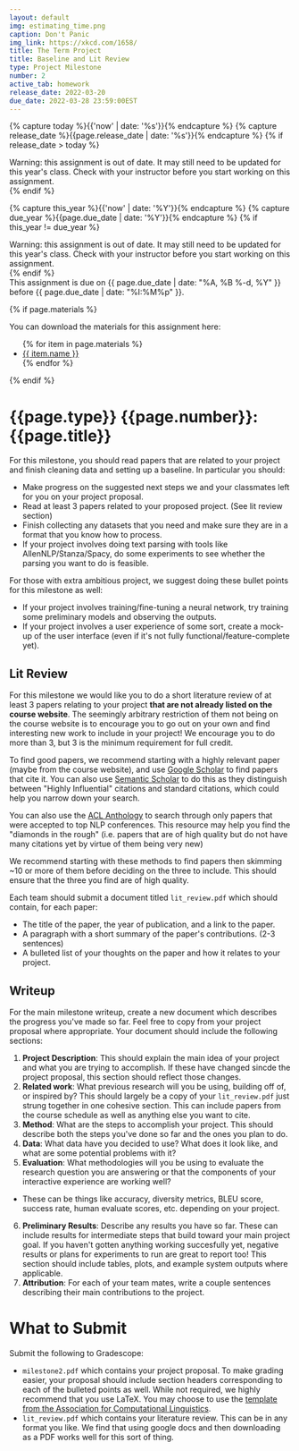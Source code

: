 ```yaml
---
layout: default
img: estimating_time.png
caption: Don't Panic
img_link: https://xkcd.com/1658/   
title: The Term Project
title: Baseline and Lit Review
type: Project Milestone
number: 2
active_tab: homework
release_date: 2022-03-20
due_date: 2022-03-28 23:59:00EST
---
```


<!-- Check whether the assignment is ready to release -->
{% capture today %}{{'now' | date: '%s'}}{% endcapture %}
{% capture release_date %}{{page.release_date | date: '%s'}}{% endcapture %}
{% if release_date > today %} 
<div class="alert alert-danger">
Warning: this assignment is out of date.  It may still need to be updated for this year's class.  Check with your instructor before you start working on this assignment.
</div>
{% endif %}
<!-- End of check whether the assignment is up to date -->


<!-- Check whether the assignment is up to date -->
{% capture this_year %}{{'now' | date: '%Y'}}{% endcapture %}
{% capture due_year %}{{page.due_date | date: '%Y'}}{% endcapture %}
{% if this_year != due_year %} 
<div class="alert alert-danger">
Warning: this assignment is out of date.  It may still need to be updated for this year's class.  Check with your instructor before you start working on this assignment.
</div>
{% endif %}
<!-- End of check whether the assignment is up to date -->


<div class="alert alert-info">
This assignment is due on {{ page.due_date | date: "%A, %B %-d, %Y" }} before {{ page.due_date | date: "%I:%M%p" }}. 
</div>

{% if page.materials %}
<div class="alert alert-info">
You can download the materials for this assignment here:
<ul>
{% for item in page.materials %}
<li><a href="{{item.url}}">{{ item.name }}</a></li>
{% endfor %}
</ul>
</div>
{% endif %}


{{page.type}} {{page.number}}: {{page.title}}
=============================================================

For this milestone, you should read papers that are related to your project and finish cleaning data and setting up a baseline. In particular you should: 
* Make progress on the suggested next steps we and your classmates left for you on your project proposal.
* Read at least 3 papers related to your proposed project. (See lit review section)
* Finish collecting any datasets that you need and make sure they are in a format that you know how to process.
* If your project involves doing text parsing with tools like AllenNLP/Stanza/Spacy, do some experiments to see whether the parsing you want to do is feasible. 

For those with extra ambitious project, we suggest doing these bullet points for this milestone as well:
* If your project involves training/fine-tuning a neural network, try training some preliminary models and observing the outputs.
* If your project involves a user experience of some sort, create a mock-up of the user interface (even if it's not fully functional/feature-complete yet).

## Lit Review
For this milestone we would like you to do a short literature review of at least 3 papers relating to your project **that are not already listed on the course website**. The seemingly arbitrary restriction of them not being on the course website is to encourage you to go out on your own and find interesting new work to include in your project! We encourage you to do more than 3, but 3 is the minimum requirement for full credit. 

To find good papers, we recommend starting with a highly relevant paper (maybe from the course website), and use [Google Scholar](https://scholar.google.com/) to find papers that cite it. You can also use [Semantic Scholar](https://www.semanticscholar.org/) to do this as they distinguish between "Highly Influential" citations and standard citations, which could help you narrow down your search. 

You can also use the [ACL Anthology](https://aclanthology.org/) to search through only papers that were accepted to top NLP conferences. This resource may help you find the "diamonds in the rough" (i.e. papers that are of high quality but do not have many citations yet by virtue of them being very new)

We recommend starting with these methods to find papers then skimming ~10 or more of them before deciding on the three to include. This should ensure that the three you find are of high quality.

Each team should submit a document titled `lit_review.pdf` which should contain, for each paper:
* The title of the paper, the year of publication, and a link to the paper.
* A paragraph with a short summary of the paper's contributions. (2-3 sentences)
* A bulleted list of your thoughts on the paper and how it relates to your project.

## Writeup
For the main milestone writeup, create a new document which describes the progress you've made so far. Feel free to copy from your project proposal where appropriate. Your document should include the following sections:

1. __Project Description__: This should explain the main idea of your project and what you are trying to accomplish. If these have changed sincde the project proposal, this section should reflect those changes.
2. __Related work__: What previous research will you be using, building off of, or inspired by? This should largely be a copy of your `lit_review.pdf` just strung together in one cohesive section. This can include papers from the course schedule as well as anything else you want to cite.
3. __Method__: What are the steps to accomplish your project. This should describe both the steps you've done so far and the ones you plan to do.
4. __Data__: What data have you decided to use? What does it look like, and what are some potential problems with it?
5. __Evaluation__: What methodologies will you be using to evaluate the research question  you are answering or that the components of your interactive experience are working well? 
  * These can be things like accuracy, diversity metrics, BLEU score, success rate, human evaluate scores, etc. depending on your project.
6. __Preliminary Results__: Describe any results you have so far. These can include results for intermediate steps that build toward your main project goal. If you haven't gotten anything working succesfully yet, negative results or plans for experiments to run are great to report too! This section should include tables, plots, and example system outputs where applicable.
6. __Attribution__: For each of your team mates, write a couple sentences describing their main contributions to the project.

# What to Submit
Submit the following to Gradescope:
* `milestone2.pdf` which contains your project proposal. To make grading easier, your proposal should include section headers corresponding to each of the bulleted points as well. While not required, we highly recommend that you use LaTeX. You may choose to use the [template from the Association for Computational Linguistics](https://www.overleaf.com/latex/templates/acl-rolling-review-template/jxbhdzhmcpdm).
* `lit_review.pdf` which contains your literature review. This can be in any format you like. We find that using google docs and then downloading as a PDF works well for this sort of thing.
